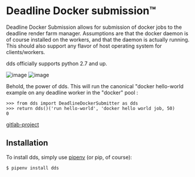 Deadline Docker submission™
==========================

Deadline Docker Submission allows for submission of docker jobs to the deadline 
render farm manager. Assumptions are that the docker daemon is of course installed on 
the workers, and that the daemon is actually running. This should also support any flavor of 
host operating system for clients/workers.


dds officially supports python 2.7 and up.


![image](https://www.3dv.com/resize/Shared/Images/Product/Thinkbox-Deadline-7/Deadline_Logo_250.jpg?bw=250&w=250&bh=250&h=250) ![image](https://www.docker.com/sites/default/files/social/docker_facebook_share.png)


Behold, the power of dds. This will run the canonical "docker hello-world example on 
any deadline worker in the "docker" pool :

``` {.sourceCode .python}
>>> from dds import DeadlineDockerSubmitter as dds
>>> return dds()('run hello-world', 'docker hello world job, 50)
0
```

[gitlab-project](https://gitlab.com/snowballvfx/dds)



Installation
------------

To install dds, simply use [pipenv](http://pipenv.org/) (or pip, of course):

``` {.sourceCode .bash}
$ pipenv install dds
```
